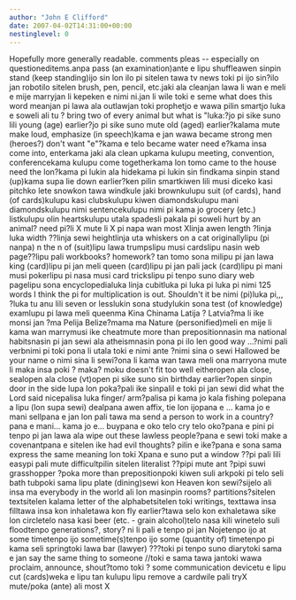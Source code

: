 ```yaml
---
author: "John E Clifford"
date: 2007-04-02T14:31:00+00:00
nestinglevel: 0
---
```

Hopefully more generally readable. comments pleas --
 especially on questioneditems.anpa pass (an examination)ante e lipu shuffleawen sinpin stand (keep standing)ijo sin lon ilo pi sitelen tawa tv news toki pi ijo sin?ilo jan robotilo sitelen brush, pen, pencil, etc.jaki ala cleanjan lawa li wan e meli e mije marryjan li kepeken e nimi ni.jan li wile toki e seme what does this word meanjan pi lawa ala outlawjan toki prophetjo e wawa pilin smartjo luka e soweli ali tu ? bring two of every animal but what is "luka:?jo pi sike suno lili young (age) earlier?jo pi sike suno mute old (aged) earlier?kalama mute make loud, emphasize (in speech)kama e jan wawa became strong men (heroes?) don't want "e"?kama e telo became water need e?kama insa come into, enterkama jaki ala clean upkama kulupu meeting, convention, conferencekama kulupu come togetherkama lon tomo came to the house need the lon?kama pi lukin ala hidekama pi lukin sin findkama sinpin stand (up)kama supa lie down earlier?ken pilin smartkiwen lili musi diceko kasi pitchko lete snowkon tawa windkule jaki brownkulupu suit (of cards), hand (of cards)kulupu kasi clubskulupu kiwen diamondskulupu mani diamondskulupu nimi sentencekulupu nimi pi kama jo grocery (etc.) listkulupu olin heartskulupu utala spadesli pakala pi soweli hurt by an animal? need pi?li X mute li X pi napa wan most Xlinja awen length ?linja luka width ??linja sewi heightlinja uta whiskers on a cat originallylipu (pi nanpa) n the n of (suit)lipu lawa trumpslipu musi cardslipu nasin web page??lipu pali workbooks? homework? tan tomo sona milipu pi jan lawa king (card)lipu pi jan meli queen (card)lipu pi jan pali jack (card)lipu pi mani musi pokerlipu pi nasa musi card trickslipu pi tenpo suno diary web pagelipu sona encyclopedialuka linja cubitluka pi luka pi luka pi nimi 125 words I think the pi for multiplication is out. Shouldn't it be nimi (pi)luka pi,,, ?luka tu anu lili seven or lesslukin sona studylukin sona test (of knowledge) examlupu pi lawa meli queenma Kina Chinama Latija ? Latvia?ma li ike monsi jan ?ma Pelija Belize?mama ma Nature (personified)meli en mije li kama wan marrymusi ike cheatmute more than prepositionnasin ma national habitsnasin pi jan sewi ala atheismnasin pona pi ilo len good way …?nimi pali verbnimi pi toki pona li utala toki e nimi ante ?nimi sina o sewi Hallowed be your name o nimi sina li sewi?ona li kama wan tawa meli ona marryona mute li maka insa poki ? maka? moku doesn't fit too well eitheropen ala close, sealopen ala close (vt)open pi sike suno sin birthday earlier?open sinpin door in the side lupa lon poka?pali ike sinpaliI e toki pi jan sewi did what the Lord said nicepalisa luka finger/ arm?palisa pi kama jo kala fishing polepana a lipu (lon supa sewi) dealpana awen affix, tie lon ijopana e … kama jo e mani sellpana e jan lon pali tawa ma send a person to work in a country?pana e mani… kama jo e… buypana e oko telo cry telo oko?pana e pini pi tenpo pi jan lawa ala wipe out these lawless people?pana e sewi toki make a covenantpana e sitelen ike had evil thoughts? pilin e ike?pana e sona sama express the same meaning lon toki Xpana e suno put a window ??pi pali lili easypi pali mute difficultpilin sitelen literalist ??pipi mute ant ?pipi suwi grasshopper ?poka more than prepositionpoki kiwen suli arkpoki pi telo seli bath tubpoki sama lipu plate (dining)sewi kon Heaven kon sewi?sijelo ali insa ma everybody in the world ali lon masinpin rooms? partitions?sitelen textsitelen kalama letter of the alphabetsitelen toki writings, texttawa insa filltawa insa kon inhaletawa kon fly earlier?tawa selo kon exhaletawa sike lon circletelo nasa kasi beer (etc. - grain alcohol)telo nasa kili winetelo suli floodtenpo generations?, story? ni li pali e tenpo pi jan Nojetenpo ijo at some timetenpo ijo sometime(s)tenpo ijo some (quantity of) timetenpo pi kama seli springtoki lawa bar (lawyer) ???toki pi tenpo suno diarytoki sama e jan say the same thing to someone //toki e sama tawa jantoki wawa proclaim, announce, shout?tomo toki ? some communication devicetu e lipu cut (cards)weka e lipu tan kulupu lipu remove a cardwile pali tryX mute/poka (ante) ali most X